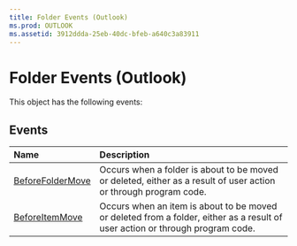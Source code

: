 ```yaml
---
title: Folder Events (Outlook)
ms.prod: OUTLOOK
ms.assetid: 3912ddda-25eb-40dc-bfeb-a640c3a83911
---
```



# Folder Events (Outlook)
This object has the following events:

## Events



|**Name**|**Description**|
|:-----|:-----|
|[BeforeFolderMove](folder-beforefoldermove-event-outlook.md)|Occurs when a folder is about to be moved or deleted, either as a result of user action or through program code. |
|[BeforeItemMove](folder-beforeitemmove-event-outlook.md)|Occurs when an item is about to be moved or deleted from a folder, either as a result of user action or through program code. |

